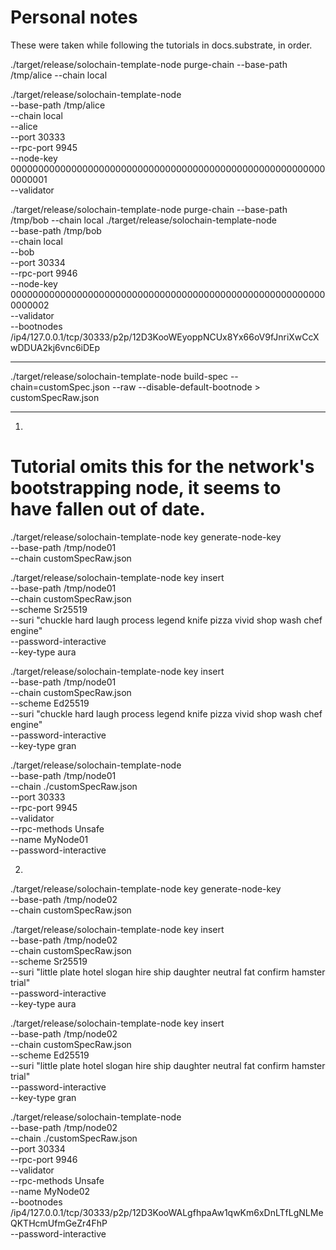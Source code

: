# Personal notes

These were taken while following the tutorials in docs.substrate, in order.

./target/release/solochain-template-node purge-chain --base-path /tmp/alice --chain local

./target/release/solochain-template-node \
--base-path /tmp/alice \
--chain local \
--alice \
--port 30333 \
--rpc-port 9945 \
--node-key 0000000000000000000000000000000000000000000000000000000000000001 \
--validator

./target/release/solochain-template-node purge-chain --base-path /tmp/bob --chain local
./target/release/solochain-template-node \
--base-path /tmp/bob \
--chain local \
--bob \
--port 30334 \
--rpc-port 9946 \
--node-key 0000000000000000000000000000000000000000000000000000000000000002 \
--validator \
--bootnodes /ip4/127.0.0.1/tcp/30333/p2p/12D3KooWEyoppNCUx8Yx66oV9fJnriXwCcXwDDUA2kj6vnc6iDEp

---

./target/release/solochain-template-node build-spec --chain=customSpec.json --raw --disable-default-bootnode > customSpecRaw.json

----

1.

# Tutorial omits this for the network's bootstrapping node, it seems to have fallen out of date.
./target/release/solochain-template-node key generate-node-key \
    --base-path /tmp/node01 \
    --chain customSpecRaw.json

./target/release/solochain-template-node key insert \
  --base-path /tmp/node01 \
  --chain customSpecRaw.json \
  --scheme Sr25519 \
  --suri "chuckle hard laugh process legend knife pizza vivid shop wash chef engine" \
  --password-interactive \
  --key-type aura

./target/release/solochain-template-node key insert \
  --base-path /tmp/node01 \
  --chain customSpecRaw.json \
  --scheme Ed25519 \
  --suri "chuckle hard laugh process legend knife pizza vivid shop wash chef engine" \
  --password-interactive \
  --key-type gran

./target/release/solochain-template-node \
  --base-path /tmp/node01 \
  --chain ./customSpecRaw.json \
  --port 30333 \
  --rpc-port 9945 \
  --validator \
  --rpc-methods Unsafe \
  --name MyNode01 \
  --password-interactive

2.

./target/release/solochain-template-node key generate-node-key \
    --base-path /tmp/node02 \
    --chain customSpecRaw.json

./target/release/solochain-template-node key insert \
  --base-path /tmp/node02 \
  --chain customSpecRaw.json \
  --scheme Sr25519 \
  --suri "little plate hotel slogan hire ship daughter neutral fat confirm hamster trial" \
  --password-interactive \
  --key-type aura

./target/release/solochain-template-node key insert \
  --base-path /tmp/node02 \
  --chain customSpecRaw.json \
  --scheme Ed25519 \
  --suri "little plate hotel slogan hire ship daughter neutral fat confirm hamster trial" \
  --password-interactive \
  --key-type gran

./target/release/solochain-template-node \
  --base-path /tmp/node02 \
  --chain ./customSpecRaw.json \
  --port 30334 \
  --rpc-port 9946 \
  --validator \
  --rpc-methods Unsafe \
  --name MyNode02 \
  --bootnodes /ip4/127.0.0.1/tcp/30333/p2p/12D3KooWALgfhpaAw1qwKm6xDnLTfLgNLMeQKTHcmUfmGeZr4FhP \
  --password-interactive